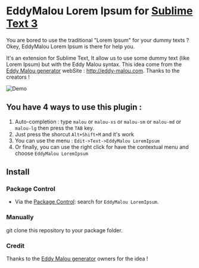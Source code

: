 # EddyMalou Lorem Ipsum for [Sublime Text 3](http://www.sublimetext.com)

You are bored to use the traditional "Lorem Ipsum" for your dummy texts ? Okey, EddyMalou Lorem Ipsum is there for help you.

It's an extension for Sublime Text, It allow us to use some dummy text (like Lorem Ipsum) but with the Eddy Malou syntax.
This idea come from the [Eddy Malou generator](http://eddy-malou.com/) webSite : http://eddy-malou.com. Thanks to the creators !

![Demo](http://labs.jordane.net/img/demo-eddy-malou-lorem-ipsum.gif)


## You have 4 ways to use this plugin :

1. Auto-completion : type `malou` or `malou-xs` or `malou-sm` or `malou-md` or `malou-lg` then press the `TAB` key.
2. Just press the shorcut `Alt+Shift+M` and it's work
3. You can use the menu : `Edit->Text->EddyMalou LoremIpsum`
4. Or finally, you can use the right click for have the contextual menu and choose `EddyMalou LoremIpsum`

## Install

### Package Control

- Via the [Package Control](https://packagecontrol.io/): search for `EddyMalou LoremIpsum`.

### Manually

git clone this repository to your package folder.

### Credit

Thanks to the [Eddy Malou generator](http://eddy-malou.com) owners for the idea !
